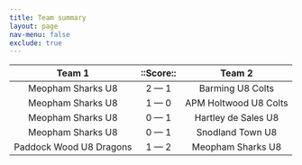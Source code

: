 ```yaml
---
title: Team summary
layout: page
nav-menu: false
exclude: true
---
```




|         Team 1          |  ::Score::  |        Team 2         |
|:-----------------------:|:-----------:|:---------------------:|
|    Meopham Sharks U8    | 2 &mdash; 1 |   Barming U8 Colts    |
|    Meopham Sharks U8    | 1 &mdash; 0 | APM Holtwood U8 Colts |
|    Meopham Sharks U8    | 0 &mdash; 1 |  Hartley de Sales U8  |
|    Meopham Sharks U8    | 0 &mdash; 1 |   Snodland Town U8    |
| Paddock Wood U8 Dragons | 1 &mdash; 2 |   Meopham Sharks U8   |

 <br /><br /><br />